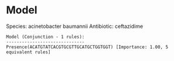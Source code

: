 
# Model

Species: acinetobacter baumannii
Antibiotic: ceftazidime

```
Model (Conjunction - 1 rules):
------------------------------
Presence(ACATGTATCACGTGCGTTGCATGCTGGTGGT) [Importance: 1.00, 5 equivalent rules]

```

